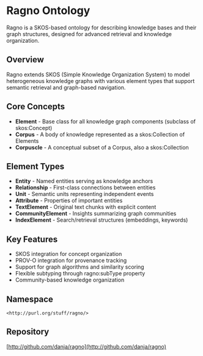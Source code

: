 # Ragno Ontology

Ragno is a SKOS-based ontology for describing knowledge bases and their graph structures, designed for advanced retrieval and knowledge organization.

## Overview

Ragno extends SKOS (Simple Knowledge Organization System) to model heterogeneous knowledge graphs with various element types that support semantic retrieval and graph-based navigation.

## Core Concepts

- **Element** - Base class for all knowledge graph components (subclass of skos:Concept)
- **Corpus** - A body of knowledge represented as a skos:Collection of Elements
- **Corpuscle** - A conceptual subset of a Corpus, also a skos:Collection

## Element Types

- **Entity** - Named entities serving as knowledge anchors
- **Relationship** - First-class connections between entities
- **Unit** - Semantic units representing independent events
- **Attribute** - Properties of important entities
- **TextElement** - Original text chunks with explicit content
- **CommunityElement** - Insights summarizing graph communities
- **IndexElement** - Search/retrieval structures (embeddings, keywords)

## Key Features

- SKOS integration for concept organization
- PROV-O integration for provenance tracking
- Support for graph algorithms and similarity scoring
- Flexible subtyping through ragno:subType property
- Community-based knowledge organization

## Namespace

`<http://purl.org/stuff/ragno/>`

## Repository

[http://github.com/danja/ragno](http://github.com/danja/ragno)